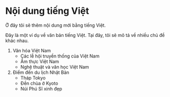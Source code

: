 # Nội dung tiếng Việt

Ở đây tôi sẽ thêm nội dung mới bằng tiếng Việt.

Đây là một ví dụ về văn bản tiếng Việt. Tại đây, tôi sẽ mô tả về nhiều chủ đề khác nhau.

1. Văn hóa Việt Nam
   - Các lễ hội truyền thống của Việt Nam
   - Ẩm thực Việt Nam
   - Nghệ thuật và văn học Việt Nam
2. Điểm đến du lịch Nhật Bản
   - Tháp Tokyo
   - Đền chùa ở Kyoto
   - Núi Phú Sĩ xinh đẹp